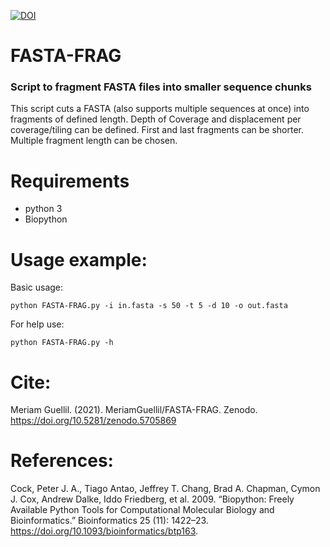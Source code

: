 [![DOI](https://zenodo.org/badge/428750304.svg)](https://zenodo.org/badge/latestdoi/428750304)

# **FASTA-FRAG**

### Script to fragment FASTA files into smaller sequence chunks

This script cuts a FASTA (also supports multiple sequences at once) into fragments of defined length. Depth of Coverage and displacement per coverage/tiling can be defined. First and last fragments can be shorter. Multiple fragment length can be chosen.

# Requirements
- python 3
- Biopython


# Usage example:
Basic usage:
``` 
python FASTA-FRAG.py -i in.fasta -s 50 -t 5 -d 10 -o out.fasta  
```

For help use:
``` 
python FASTA-FRAG.py -h  
```


# Cite:
Meriam Guellil. (2021). MeriamGuellil/FASTA-FRAG. Zenodo. https://doi.org/10.5281/zenodo.5705869

# References:
Cock, Peter J. A., Tiago Antao, Jeffrey T. Chang, Brad A. Chapman, Cymon J. Cox, Andrew Dalke, Iddo Friedberg, et al. 2009. “Biopython: Freely Available Python Tools for Computational Molecular Biology and Bioinformatics.” Bioinformatics  25 (11): 1422–23. https://doi.org/10.1093/bioinformatics/btp163.
